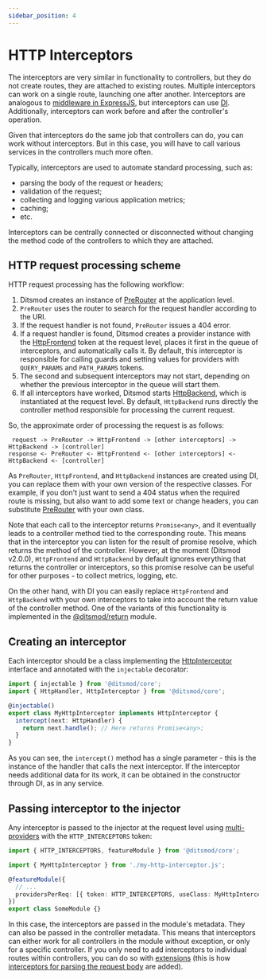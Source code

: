 ```yaml
---
sidebar_position: 4
---
```


# HTTP Interceptors

The interceptors are very similar in functionality to controllers, but they do not create routes, they are attached to existing routes. Multiple interceptors can work on a single route, launching one after another. Interceptors are analogous to [middleware in ExpressJS][5], but interceptors can use [DI][106]. Additionally, interceptors can work before and after the controller's operation. 

Given that interceptors do the same job that controllers can do, you can work without interceptors. But in this case, you will have to call various services in the controllers much more often.

Typically, interceptors are used to automate standard processing, such as:

- parsing the body of the request or headers;
- validation of the request;
- collecting and logging various application metrics;
- caching;
- etc.

Interceptors can be centrally connected or disconnected without changing the method code of the controllers to which they are attached.

## HTTP request processing scheme

HTTP request processing has the following workflow:

1. Ditsmod creates an instance of [PreRouter][7] at the application level.
2. `PreRouter` uses the router to search for the request handler according to the URI.
3. If the request handler is not found, `PreRouter` issues a 404 error.
4. If a request handler is found, Ditsmod creates a provider instance with the [HttpFrontend][2] token at the request level, places it first in the queue of interceptors, and automatically calls it. By default, this interceptor is responsible for calling guards and setting values for providers with `QUERY_PARAMS` and `PATH_PARAMS` tokens.
5. The second and subsequent interceptors may not start, depending on whether the previous interceptor in the queue will start them.
6. If all interceptors have worked, Ditsmod starts [HttpBackend][3], which is instantiated at the request level. By default, `HttpBackend` runs directly the controller method responsible for processing the current request.

So, the approximate order of processing the request is as follows:

```text
 request -> PreRouter -> HttpFrontend -> [other interceptors] -> HttpBackend -> [controller]
response <- PreRouter <- HttpFrontend <- [other interceptors] <- HttpBackend <- [controller]
```

As `PreRouter`, `HttpFrontend`, and `HttpBackend` instances are created using DI, you can replace them with your own version of the respective classes. For example, if you don't just want to send a 404 status when the required route is missing, but also want to add some text or change headers, you can substitute [PreRouter][7] with your own class.

Note that each call to the interceptor returns `Promise<any>`, and it eventually leads to a controller method tied to the corresponding route. This means that in the interceptor you can listen for the result of promise resolve, which returns the method of the controller. However, at the moment (Ditsmod v2.0.0), `HttpFrontend` and `HttpBackend` by default ignores everything that returns the controller or interceptors, so this promise resolve can be useful for other purposes - to collect metrics, logging, etc.

On the other hand, with DI you can easily replace `HttpFrontend` and `HttpBackend` with your own interceptors to take into account the return value of the controller method. One of the variants of this functionality is implemented in the [@ditsmod/return][104] module.

## Creating an interceptor

Each interceptor should be a class implementing the [HttpInterceptor][1] interface and annotated with the `injectable` decorator:

```ts
import { injectable } from '@ditsmod/core';
import { HttpHandler, HttpInterceptor } from '@ditsmod/core';

@injectable()
export class MyHttpInterceptor implements HttpInterceptor {
  intercept(next: HttpHandler) {
    return next.handle(); // Here returns Promise<any>;
  }
}
```

As you can see, the `intercept()` method has a single parameter - this is the instance of the handler that calls the next interceptor. If the interceptor needs additional data for its work, it can be obtained in the constructor through DI, as in any service.

## Passing interceptor to the injector

Any interceptor is passed to the injector at the request level using [multi-providers][107] with the `HTTP_INTERCEPTORS` token:

```ts
import { HTTP_INTERCEPTORS, featureModule } from '@ditsmod/core';

import { MyHttpInterceptor } from './my-http-interceptor.js';

@featureModule({
  // ...
  providersPerReq: [{ token: HTTP_INTERCEPTORS, useClass: MyHttpInterceptor, multi: true }],
})
export class SomeModule {}
```

In this case, the interceptors are passed in the module's metadata. They can also be passed in the controller metadata. This means that interceptors can either work for all controllers in the module without exception, or only for a specific controller. If you only need to add interceptors to individual routes within controllers, you can do so with [extensions][108] (this is how [interceptors for parsing the request body][9] are added).

[1]: https://github.com/ditsmod/ditsmod/blob/core-2.38.1/packages/core/src/types/http-interceptor.ts#L20-L22
[2]: https://github.com/ditsmod/ditsmod/blob/core-2.38.1/packages/core/src/services/default-http-frontend.ts
[3]: https://github.com/ditsmod/ditsmod/blob/core-2.38.1/packages/core/src/services/default-http-backend.ts
[5]: https://expressjs.com/en/guide/writing-middleware.html
[7]: https://github.com/ditsmod/ditsmod/blob/core-2.38.1/packages/core/src/services/pre-router.ts
[8]: https://github.com/ditsmod/ditsmod/blob/core-2.38.1/packages/core/src/types/route-data.ts
[9]: https://github.com/ditsmod/ditsmod/blob/core-2.38.1/packages/body-parser/src/body-parser.extension.ts#L36

[104]: /native-modules/return
[106]: /components-of-ditsmod-app/dependency-injection
[107]: /components-of-ditsmod-app/dependency-injection#multi-providers
[108]: /components-of-ditsmod-app/extensions
